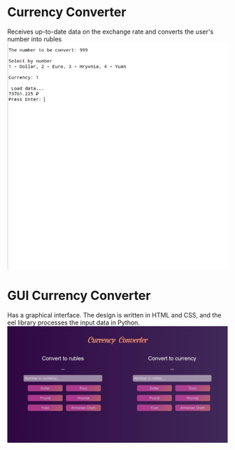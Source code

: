 # Currency Converter
Receives up-to-date data on the exchange rate and converts the user's number into rubles
![Currency Converter](https://github.com/Berliner187/Currency_Converter/blob/master/Currency_Converter.png)
# GUI Currency Converter
Has a graphical interface. The design is written in HTML and CSS, and the eel library processes the input data in Python.
![GUI Currency Converter](https://github.com/Berliner187/Currency_Converter/blob/master/GUI-Currency%20Converter/FaceApp.jpg)
